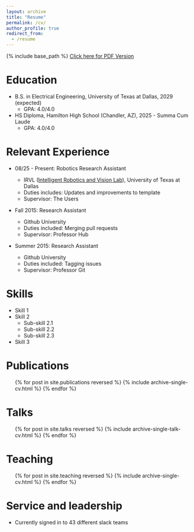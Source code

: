```yaml
---
layout: archive
title: "Resume"
permalink: /cv/
author_profile: true
redirect_from:
  - /resume
---
```


{% include base_path %}
<a href="http://alexhuang1029.github.io/files/Resume.pdf" target="_blank">Click here for PDF Version </a>


Education
======
* B.S. in Electrical Engineering, University of Texas at Dallas, 2029 (expected)
  * GPA: 4.0/4.0
* HS Diploma, Hamilton High School (Chandler, AZ), 2025 - Summa Cum Laude
  * GPA: 4.0/4.0

Relevant Experience
======
* 08/25 - Present: Robotics Research Assistant
  * IRVL ([Intelligent Robotics and Vision Lab](https://www.google.com/url?sa=t&source=web&rct=j&opi=89978449&url=https://labs.utdallas.edu/irvl/&ved=2ahUKEwi6stTgwp2QAxWyL1kFHb8mL88QFnoECAwQAQ&usg=AOvVaw1zrwUEGjprGkUaoCb-__YH])),  University of Texas at Dallas
  * Duties includes: Updates and improvements to template
  * Supervisor: The Users

* Fall 2015: Research Assistant
  * Github University
  * Duties included: Merging pull requests
  * Supervisor: Professor Hub

* Summer 2015: Research Assistant
  * Github University
  * Duties included: Tagging issues
  * Supervisor: Professor Git
  
Skills
======
* Skill 1
* Skill 2
  * Sub-skill 2.1
  * Sub-skill 2.2
  * Sub-skill 2.3
* Skill 3

Publications
======
  <ul>{% for post in site.publications reversed %}
    {% include archive-single-cv.html %}
  {% endfor %}</ul>
  
Talks
======
  <ul>{% for post in site.talks reversed %}
    {% include archive-single-talk-cv.html  %}
  {% endfor %}</ul>
  
Teaching
======
  <ul>{% for post in site.teaching reversed %}
    {% include archive-single-cv.html %}
  {% endfor %}</ul>
  
Service and leadership
======
* Currently signed in to 43 different slack teams
